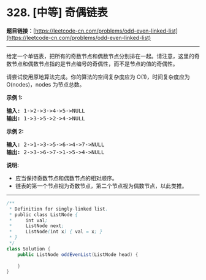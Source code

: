 # 328. [中等] 奇偶链表

**题目链接：**[https://leetcode-cn.com/problems/odd-even-linked-list](https://leetcode-cn.com/problems/odd-even-linked-list)

---

<div class="content__1Y2H">
 <div class="notranslate">
  <p>给定一个单链表，把所有的奇数节点和偶数节点分别排在一起。请注意，这里的奇数节点和偶数节点指的是节点编号的奇偶性，而不是节点的值的奇偶性。</p> 
  <p>请尝试使用原地算法完成。你的算法的空间复杂度应为 O(1)，时间复杂度应为 O(nodes)，nodes 为节点总数。</p> 
  <p><strong>示例 1:</strong></p> 
  <pre class="language-text"><strong>输入:</strong> 1-&gt;2-&gt;3-&gt;4-&gt;5-&gt;NULL
<strong>输出:</strong> 1-&gt;3-&gt;5-&gt;2-&gt;4-&gt;NULL
</pre> 
  <p><strong>示例 2:</strong></p> 
  <pre class="language-text"><strong>输入:</strong> 2-&gt;1-&gt;3-&gt;5-&gt;6-&gt;4-&gt;7-&gt;NULL 
<strong>输出:</strong> 2-&gt;3-&gt;6-&gt;7-&gt;1-&gt;5-&gt;4-&gt;NULL</pre> 
  <p><strong>说明:</strong></p> 
  <ul> 
   <li>应当保持奇数节点和偶数节点的相对顺序。</li> 
   <li>链表的第一个节点视为奇数节点，第二个节点视为偶数节点，以此类推。</li> 
  </ul> 
 </div>
</div>

---

```java
/**
 * Definition for singly-linked list.
 * public class ListNode {
 *     int val;
 *     ListNode next;
 *     ListNode(int x) { val = x; }
 * }
 */
class Solution {
    public ListNode oddEvenList(ListNode head) {
        
    }
}
```